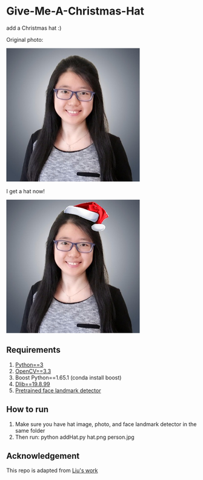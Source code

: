 # Give-Me-A-Christmas-Hat
add a Christmas hat :)

Original photo:

![](https://github.com/YeGuanDS/Give-Me-A-Chrismas-Hat/blob/master/person.jpg)

I get a hat now!

![](https://github.com/YeGuanDS/Give-Me-A-Chrismas-Hat/blob/master/output.jpg)

## Requirements
1. [Python==3](https://www.anaconda.com/download/#linux)
2. [OpenCV==3.3](https://docs.opencv.org/3.0-beta/doc/py_tutorials/py_setup/py_table_of_contents_setup/py_table_of_contents_setup.html#py-table-of-content-setup)
3. Boost Python==1.65.1 (conda install boost)
4. [Dlib==19.8.99](https://github.com/davisking/dlib)
5. [Pretrained face landmark detector](http://dlib.net/files/shape_predictor_5_face_landmarks.dat.bz2)

## How to run
1. Make sure you have hat image, photo, and face landmark detector in the same folder
2. Then run: python addHat.py hat.png person.jpg


## Acknowledgement
This repo is adapted from [Liu's work](https://github.com/LiuXiaolong19920720/Add-Christmas-Hat)
